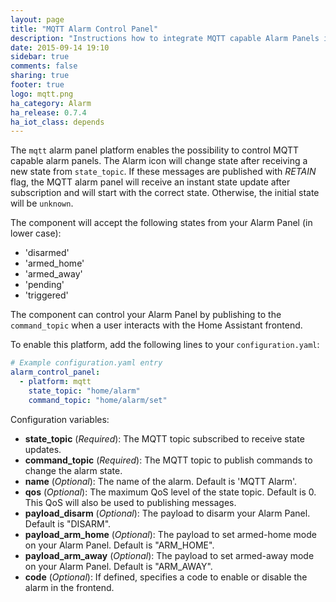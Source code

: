 ```yaml
---
layout: page
title: "MQTT Alarm Control Panel"
description: "Instructions how to integrate MQTT capable Alarm Panels into Home Assistant."
date: 2015-09-14 19:10
sidebar: true
comments: false
sharing: true
footer: true
logo: mqtt.png
ha_category: Alarm
ha_release: 0.7.4
ha_iot_class: depends
---
```


The `mqtt` alarm panel platform enables the possibility to control MQTT capable alarm panels. The Alarm icon will change state after receiving a new state from `state_topic`. If these messages are published with *RETAIN* flag, the MQTT alarm panel will receive an instant state update after subscription and will start with the correct state. Otherwise, the initial state will be `unknown`.

The component will accept the following states from your Alarm Panel (in lower case):

- 'disarmed'
- 'armed_home'
- 'armed_away'
- 'pending'
- 'triggered'

The component can control your Alarm Panel by publishing to the `command_topic` when a user interacts with the Home Assistant frontend.

To enable this platform, add the following lines to your `configuration.yaml`:

```yaml
# Example configuration.yaml entry
alarm_control_panel:
  - platform: mqtt
    state_topic: "home/alarm"
    command_topic: "home/alarm/set"
```

Configuration variables:

- **state_topic** (*Required*): The MQTT topic subscribed to receive state updates.
- **command_topic** (*Required*): The MQTT topic to publish commands to change the alarm state.
- **name** (*Optional*): The name of the alarm. Default is 'MQTT Alarm'.
- **qos** (*Optional*): The maximum QoS level of the state topic. Default is 0. This QoS will also be used to publishing messages.
- **payload_disarm** (*Optional*): The payload to disarm your Alarm Panel. Default is "DISARM".
- **payload_arm_home** (*Optional*): The payload to set armed-home mode on your Alarm Panel. Default is "ARM_HOME".
- **payload_arm_away** (*Optional*): The payload to set armed-away mode on your Alarm Panel. Default is "ARM_AWAY".
- **code** (*Optional*): If defined, specifies a code to enable or disable the alarm in the frontend.

